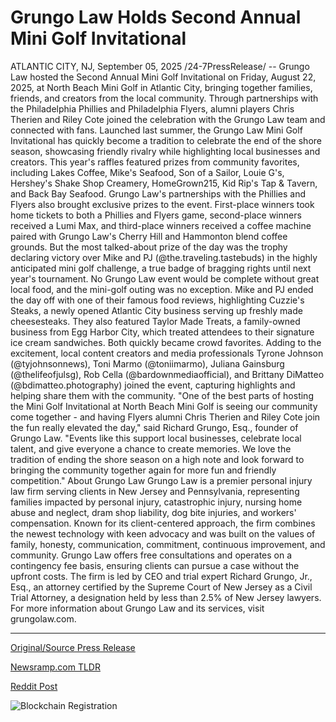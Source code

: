 # Grungo Law Holds Second Annual Mini Golf Invitational

ATLANTIC CITY, NJ, September 05, 2025 /24-7PressRelease/ -- Grungo Law hosted the Second Annual Mini Golf Invitational on Friday, August 22, 2025, at North Beach Mini Golf in Atlantic City, bringing together families, friends, and creators from the local community. Through partnerships with the Philadelphia Phillies and Philadelphia Flyers, alumni players Chris Therien and Riley Cote joined the celebration with the Grungo Law team and connected with fans.  Launched last summer, the Grungo Law Mini Golf Invitational has quickly become a tradition to celebrate the end of the shore season, showcasing friendly rivalry while highlighting local businesses and creators. This year's raffles featured prizes from community favorites, including Lakes Coffee, Mike's Seafood, Son of a Sailor, Louie G's, Hershey's Shake Shop Creamery, HomeGrown215, Kid Rip's Tap & Tavern, and Back Bay Seafood.  Grungo Law's partnerships with the Phillies and Flyers also brought exclusive prizes to the event. First-place winners took home tickets to both a Phillies and Flyers game, second-place winners received a Lumi Max, and third-place winners received a coffee machine paired with Grungo Law's Cherry Hill and Hammonton blend coffee grounds. But the most talked-about prize of the day was the trophy declaring victory over Mike and PJ (@the.traveling.tastebuds) in the highly anticipated mini golf challenge, a true badge of bragging rights until next year's tournament.  No Grungo Law event would be complete without great local food, and the mini-golf outing was no exception. Mike and PJ ended the day off with one of their famous food reviews, highlighting Cuzzie's Steaks, a newly opened Atlantic City business serving up freshly made cheesesteaks.   They also featured Taylor Made Treats, a family-owned business from Egg Harbor City, which treated attendees to their signature ice cream sandwiches. Both quickly became crowd favorites.  Adding to the excitement, local content creators and media professionals Tyrone Johnson (@tyjohnsonnews), Toni Marmo (@toniimarmo), Juliana Gainsburg (@thelifeofjulsg), Rob Cella (@bardownmediaofficial), and Brittany DiMatteo (@bdimatteo.photography) joined the event, capturing highlights and helping share them with the community.  "One of the best parts of hosting the Mini Golf Invitational at North Beach Mini Golf is seeing our community come together - and having Flyers alumni Chris Therien and Riley Cote join the fun really elevated the day," said Richard Grungo, Esq., founder of Grungo Law. "Events like this support local businesses, celebrate local talent, and give everyone a chance to create memories.   We love the tradition of ending the shore season on a high note and look forward to bringing the community together again for more fun and friendly competition."  About Grungo Law Grungo Law is a premier personal injury law firm serving clients in New Jersey and Pennsylvania, representing families impacted by personal injury, catastrophic injury, nursing home abuse and neglect, dram shop liability, dog bite injuries, and workers' compensation.  Known for its client-centered approach, the firm combines the newest technology with keen advocacy and was built on the values of family, honesty, communication, commitment, continuous improvement, and community. Grungo Law offers free consultations and operates on a contingency fee basis, ensuring clients can pursue a case without the upfront costs.  The firm is led by CEO and trial expert Richard Grungo, Jr., Esq., an attorney certified by the Supreme Court of New Jersey as a Civil Trial Attorney, a designation held by less than 2.5% of New Jersey lawyers.  For more information about Grungo Law and its services, visit grungolaw.com. 

---

[Original/Source Press Release](https://www.24-7pressrelease.com/press-release/526481/grungo-law-holds-second-annual-mini-golf-invitational)
                    

[Newsramp.com TLDR](https://newsramp.com/curated-news/grungo-law-s-mini-golf-invitational-unites-community-with-phillies-flyers-stars/c05dc8469a8137f458218ced6498c641) 

 



[Reddit Post](https://www.reddit.com/r/eventNews/comments/1n8ynof/grungo_laws_mini_golf_invitational_unites/) 



![Blockchain Registration](https://cdn.newsramp.app/24-7PressRelease/qrcode/259/5/glueTiQ5.webp)
